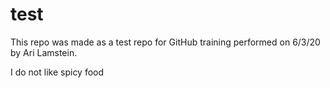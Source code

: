 # test
This repo was made as a test repo for GitHub training performed on 6/3/20 by Ari Lamstein.

I do not like spicy food
